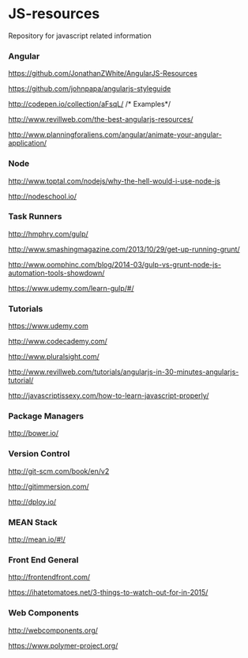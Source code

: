 JS-resources
============

Repository for javascript related information

<h3>Angular</h3>

https://github.com/JonathanZWhite/AngularJS-Resources

https://github.com/johnpapa/angularjs-styleguide

http://codepen.io/collection/aFsqL/  /* Examples*/

http://www.revillweb.com/the-best-angularjs-resources/

http://www.planningforaliens.com/angular/animate-your-angular-application/

<h3>Node</h3>

http://www.toptal.com/nodejs/why-the-hell-would-i-use-node-js

http://nodeschool.io/

<h3>Task Runners</h3>

http://hmphry.com/gulp/

http://www.smashingmagazine.com/2013/10/29/get-up-running-grunt/

http://www.oomphinc.com/blog/2014-03/gulp-vs-grunt-node-js-automation-tools-showdown/

https://www.udemy.com/learn-gulp/#/

<h3>Tutorials</h3>

https://www.udemy.com

http://www.codecademy.com/

http://www.pluralsight.com/

http://www.revillweb.com/tutorials/angularjs-in-30-minutes-angularjs-tutorial/

http://javascriptissexy.com/how-to-learn-javascript-properly/

<h3>Package Managers</h3>

http://bower.io/

<h3>Version Control</h3>

http://git-scm.com/book/en/v2

http://gitimmersion.com/

http://dploy.io/

<h3>MEAN Stack</h3>

http://mean.io/#!/

<h3>Front End General</h3>

http://frontendfront.com/

https://ihatetomatoes.net/3-things-to-watch-out-for-in-2015/

<h3>Web Components</h3>

http://webcomponents.org/

https://www.polymer-project.org/


